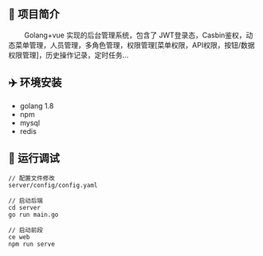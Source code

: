 ## :tada: 项目简介
&emsp;&emsp; Golang+vue 实现的后台管理系统，包含了 JWT登录态，Casbin鉴权，动态菜单管理，人员管理，多角色管理，权限管理[菜单权限，API权限，按钮/数据权限管理]，历史操作记录，定时任务...

## :airplane: 环境安装
 - golang 1.8
 - npm
 - mysql
 - redis

## :cake: 运行调试
```
// 配置文件修改
server/config/config.yaml

// 启动后端
cd server
go run main.go

// 启动前段
ce web
npm run serve

```
